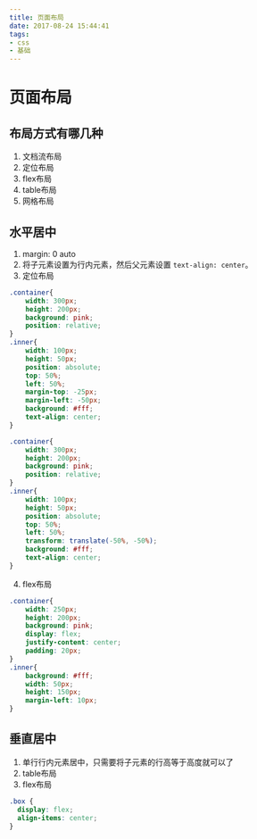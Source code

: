 ```yaml
---
title: 页面布局
date: 2017-08-24 15:44:41
tags:
- css
- 基础
---
```


# 页面布局

## 布局方式有哪几种
1. 文档流布局
2. 定位布局
3. flex布局
4. table布局
5. 网格布局

## 水平居中
1. margin: 0 auto
2. 将子元素设置为行内元素，然后父元素设置 `text-align: center`。
3. 定位布局
```css
.container{
    width: 300px;
    height: 200px;
    background: pink;
    position: relative;
}
.inner{
    width: 100px;
    height: 50px;
    position: absolute;
    top: 50%;
    left: 50%;
    margin-top: -25px;
    margin-left: -50px;
    background: #fff;
    text-align: center;
}
```

```css
.container{
    width: 300px;
    height: 200px;
    background: pink;
    position: relative;
}
.inner{
    width: 100px;
    height: 50px;
    position: absolute;
    top: 50%;
    left: 50%;
    transform: translate(-50%, -50%);
    background: #fff;
    text-align: center;
}
```

4. flex布局
```css
.container{
    width: 250px;
    height: 200px;
    background: pink;
    display: flex;
    justify-content: center;
    padding: 20px;
}
.inner{
    background: #fff;
    width: 50px;
    height: 150px;
    margin-left: 10px;
}
```

## 垂直居中
1. 单行行内元素居中，只需要将子元素的行高等于高度就可以了
2. table布局
3. flex布局
```css
.box {
  display: flex;	
  align-items: center;
}
```


